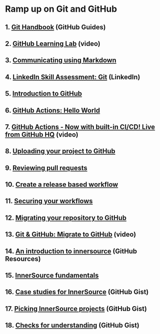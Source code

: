 # Ramp up on Git and GitHub

## 1. [Git Handbook](https://docs.github.com/en/get-started/using-git/about-git)  (GitHub Guides)

## 2. [GitHub Learning Lab](https://www.youtube.com/watch?v=9S0p8YMQzsM)  (video)

## 3. [Communicating using Markdown](https://github.com/Zi-Tao/markdown-portfolio)

## 4. [LinkedIn Skill Assessment: Git](https://blog.linkedin.com/2019/september/17/announcing-skill-assessments-to-help-you-showcase-your-skills)  (LinkedIn)

## 5. [Introduction to GitHub](https://github.com/Zi-Tao/github-slideshow)

## 6. [GitHub Actions: Hello World](https://github.com/Zi-Tao/hello-github-actions)

## 7. [GitHub Actions - Now with built-in CI/CD! Live from GitHub HQ](https://www.youtube.com/watch?v=E1OunoCyuhY)  (video)

## 8. [Uploading your project to GitHub](https://github.com/Zi-Tao/github-upload)

## 9. [Reviewing pull requests](https://github.com/Zi-Tao/reviewing-a-pull-request)

## 10. [Create a release based workflow](https://github.com/Zi-Tao/release-based-workflow)

## 11. [Securing your workflows](https://github.com/Zi-Tao/security-on-github)

## 12. [Migrating your repository to GitHub](https://github.com/Zi-Tao/github-move)

## 13. [Git & GitHub: Migrate to GitHub](https://www.youtube.com/watch?v=8hKkmPuauBE)  (video)

## 14. [An introduction to innersource](https://resources.github.com/innersource/fundamentals/)  (GitHub Resources)

## 15. [InnerSource fundamentals](https://github.com/Zi-Tao/innersource)

## 16. [Case studies for InnerSource](https://gist.github.com/githubteacher/9fe53687a5f173d1d64c24c68625349e)  (GitHub Gist)

## 17. [Picking InnerSource projects](https://gist.github.com/githubteacher/3055abd3344c7947881f118d02279949)  (GitHub Gist)

## 18. [Checks for understanding](https://gist.github.com/githubteacher/751d3759431ea03af93cf04957731dd1)  (GitHub Gist)
